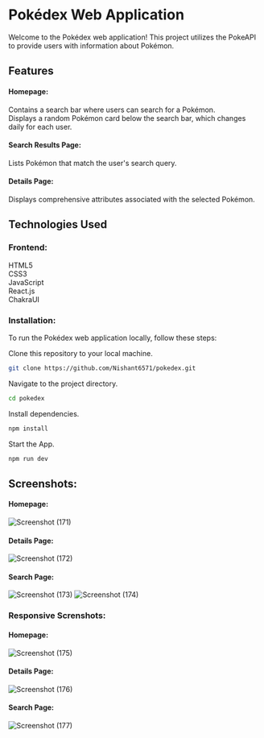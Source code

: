 # Pokédex Web Application
Welcome to the Pokédex web application! This project utilizes the PokeAPI to provide users with information about Pokémon.

## Features
#### Homepage:

Contains a search bar where users can search for a Pokémon. <br/>
Displays a random Pokémon card below the search bar, which changes daily for each user. <br/>

#### Search Results Page:
Lists Pokémon that match the user's search query.<br/>

#### Details Page:
Displays comprehensive attributes associated with the selected Pokémon.<br/>
## Technologies Used
### Frontend:
HTML5<br/>
CSS3<br/>
JavaScript <br/>
React.js<br/>
ChakraUI<br/>

### Installation:
To run the Pokédex web application locally, follow these steps:

Clone this repository to your local machine.
```bash
git clone https://github.com/Nishant6571/pokedex.git
```
Navigate to the project directory.
```bash
cd pokedex
```
Install dependencies.
```bash
npm install
```
Start the App.
```bash
npm run dev
```

## Screenshots:
#### Homepage:
![Screenshot (171)](https://github.com/Nishant6571/pokeDex/assets/146922474/4b46e8f6-794d-42d3-a7fc-378fadb0dfa2)
#### Details Page:
![Screenshot (172)](https://github.com/Nishant6571/pokeDex/assets/146922474/f97e2bb4-d75e-4b57-8a55-2eeaecfac603)
#### Search Page:
![Screenshot (173)](https://github.com/Nishant6571/pokeDex/assets/146922474/68a65513-0040-48c8-8a33-98ef8aaac4a4)
![Screenshot (174)](https://github.com/Nishant6571/pokeDex/assets/146922474/93ee0f84-b435-4846-afb0-b54b5f746cc3)
### Responsive Screnshots:
#### Homepage:
![Screenshot (175)](https://github.com/Nishant6571/pokeDex/assets/146922474/0b456e7c-97c6-4aaf-888e-6c023b350915)
#### Details Page:
![Screenshot (176)](https://github.com/Nishant6571/pokeDex/assets/146922474/b7c30029-e62b-4301-8a04-39479d85d6ee)
#### Search Page:
![Screenshot (177)](https://github.com/Nishant6571/pokeDex/assets/146922474/67127be8-6c15-4b37-a052-5f49d61fa03d)

